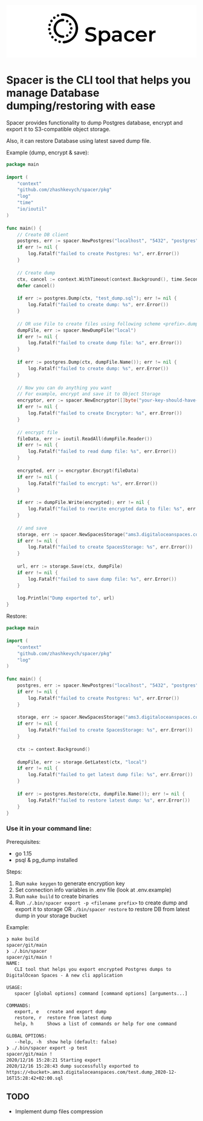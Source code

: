 ![alt text](./logo.png)
# Spacer is the CLI tool that helps you manage Database dumping/restoring with ease
Spacer provides functionality to dump Postgres database, encrypt and export it to S3-compatible object storage.

Also, it can restore Database using latest saved dump file.

Example (dump, encrypt & save):

```go
package main

import (
    "context"
    "github.com/zhashkevych/spacer/pkg"
    "log"
    "time"
    "io/ioutil"
)

func main() {
    // Create DB client
    postgres, err := spacer.NewPostgres("localhost", "5432", "postgres", "qwerty", "postgres")
    if err != nil {
        log.Fatalf("failed to create Postgres: %s", err.Error())
    }

    // Create dump
    ctx, cancel := context.WithTimeout(context.Background(), time.Second*10)
    defer cancel()

    if err := postgres.Dump(ctx, "test_dump.sql"); err != nil {
        log.Fatalf("failed to create dump: %s", err.Error())
    }

    // OR use File to create files using following scheme <prefix>.dump_<current_date>.sql
    dumpFile, err := spacer.NewDumpFile("local")
    if err != nil {
        log.Fatalf("failed to create dump file: %s", err.Error())
    }

    if err := postgres.Dump(ctx, dumpFile.Name()); err != nil {
        log.Fatalf("failed to create dump: %s", err.Error())
    }

    // Now you can do anything you want
    // For example, encrypt and save it to Object Storage
    encryptor, err := spacer.NewEncryptor([]byte("your-key-should-have-32-bytes!!!"))
    if err != nil {
        log.Fatalf("failed to create Encryptor: %s", err.Error())
    }

    // encrypt file
    fileData, err := ioutil.ReadAll(dumpFile.Reader())
    if err != nil {
        log.Fatalf("failed to read dump file: %s", err.Error())
    }

    encrypted, err := encryptor.Encrypt(fileData)
    if err != nil {
        log.Fatalf("failed to encrypt: %s", err.Error())
    }

    if err := dumpFile.Write(encrypted); err != nil {
        log.Fatalf("failed to rewrite encrypted data to file: %s", err.Error())
    }

    // and save
    storage, err := spacer.NewSpacesStorage("ams3.digitaloceanspaces.com", "test-bucket", "your-access-key", "your-secret-key")
    if err != nil {
        log.Fatalf("failed to create SpacesStorage: %s", err.Error())
    }

    url, err := storage.Save(ctx, dumpFile)
    if err != nil {
        log.Fatalf("failed to save dump file: %s", err.Error())
    }

    log.Println("Dump exported to", url)
}
```

Restore:

```go
package main

import (
	"context"
	"github.com/zhashkevych/spacer/pkg"
	"log"
)

func main() {
    postgres, err := spacer.NewPostgres("localhost", "5432", "postgres", "qwerty", "postgres")
    if err != nil {
        log.Fatalf("failed to create Postgres: %s", err.Error())
    }

    storage, err := spacer.NewSpacesStorage("ams3.digitaloceanspaces.com", "test-bucket", "your-access-key", "your-secret-key")
    if err != nil {
        log.Fatalf("failed to create SpacesStorage: %s", err.Error())
    }

    ctx := context.Background()

    dumpFile, err := storage.GetLatest(ctx, "local")
    if err != nil {
        log.Fatalf("failed to get latest dump file: %s", err.Error())
    }

    if err := postgres.Restore(ctx, dumpFile.Name()); err != nil {
        log.Fatalf("failed to restore latest dump: %s", err.Error())
    }
}
``` 

### Use it in your command line:
Prerequisites:
- go 1.15
- psql & pg_dump installed

Steps:
1) Run `make keygen` to generate encryption key
2) Set connection info variables in .env file (look at .env.example)
3) Run `make build` to create binaries
4) Run `./.bin/spacer export -p <filename prefix>` to create dump and export it to storage OR `./bin/spacer restore` to restore DB from latest dump in your storage bucket

Example:
```shell script
❯ make build                                                                                                                                                                                                                                 spacer/git/main 
❯ ./.bin/spacer                                                                                                                                                                                                                             spacer/git/main !
NAME:
   CLI tool that helps you export encrypted Postgres dumps to DigitalOcean Spaces - A new cli application

USAGE:
   spacer [global options] command [command options] [arguments...]

COMMANDS:
   export, e   create and export dump
   restore, r  restore from latest dump
   help, h     Shows a list of commands or help for one command

GLOBAL OPTIONS:
   --help, -h  show help (default: false)
❯ ./.bin/spacer export -p test                                                                                                                                                                                                              spacer/git/main !
2020/12/16 15:28:21 Starting export
2020/12/16 15:28:43 dump successfully exported to https://<bucket>.ams3.digitaloceanspaces.com/test.dump_2020-12-16T15:28:42+02:00.sql
```

## TODO
- Implement dump files compression
